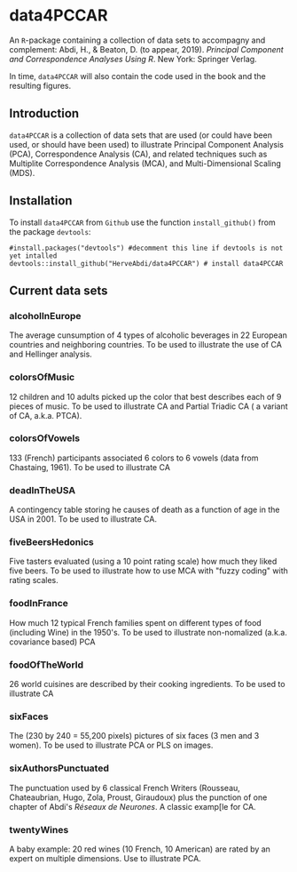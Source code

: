 # data4PCCAR

An `R`-package containing a collection of data sets to accompagny and complement:
Abdi, H., & Beaton, D. (to appear, 2019).
*Principal Component and Correspondence Analyses Using R*. New York: Springer Verlag. 

In time, `data4PCCAR` will also contain the code used in the book and the resulting figures.

## Introduction

`data4PCCAR` is a collection of data sets that are used (or could have been used, or should have been used) to illustrate Principal Component Analysis (PCA),  Correspondence Analysis (CA), and related techniques such as Multiplite Correspondence Analysis (MCA), and Multi-Dimensional Scaling (MDS).

## Installation

To install `data4PCCAR` from `Github` use the function `install_github()`  from the package `devtools`:

```{r}
#install.packages("devtools") #decomment this line if devtools is not yet intalled
devtools::install_github("HerveAbdi/data4PCCAR") # install data4PCCAR
```



## Current data sets

### alcoholInEurope

The average cunsumption of 4 types of alcoholic beverages in 22 European countries and neighboring countries.
To be used to illustrate the use of CA and Hellinger analysis.

### colorsOfMusic

12 children and 10 adults picked up the color that best describes
each of 9 pieces of music.
To be used to illustrate CA and Partial Triadic CA ( a variant of CA, a.k.a. PTCA).

### colorsOfVowels

133 (French) participants associated 6 colors to 6 vowels (data from Chastaing, 1961).
To be used to illustrate CA

### deadInTheUSA

A contingency table storing he causes of death as a function of age in the USA in 2001.
To be used to illustrate CA.

### fiveBeersHedonics

Five tasters evaluated (using a 10 point rating scale)
how much they liked five beers.
To be used to illustrate how to use MCA with "fuzzy coding" with rating scales.

### foodInFrance

How much  12 typical French families spent on different types of food (including Wine) in the 1950's.
To be used to illustrate non-nomalized (a.k.a. covariance based) PCA


### foodOfTheWorld

26 world cuisines are described by their cooking ingredients.
To be used to illustrate CA 

### sixFaces

The (230 by 240 = 55,200 pixels) pictures of six faces (3 men and 3 women). To be used to illustrate PCA or PLS on images.

### sixAuthorsPunctuated

The punctuation used by 6 classical French Writers (Rousseau, Chateaubrian, Hugo, Zola, Proust, Giraudoux)
plus the punction of one chapter of Abdi's *Réseaux de Neurones*. A classic examp[le for CA.

### twentyWines

A baby example: 20 red wines (10 French, 10 American) are rated by an expert on multiple dimensions. Use to illustrate PCA.

